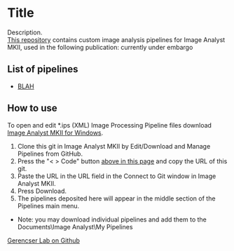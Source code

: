 # Title
Description.  
[This repository](https://github.com/gerencserlab/IATemplate/) contains custom image analysis pipelines for Image Analyst MKII, used in the following publication: currently under embargo    

## List of pipelines
* [BLAH](blah.md)

## How to use
To open and edit *.ips (XML) Image Processing Pipeline files download [Image Analyst MKII for Windows](https://www.imageanalyst.net/downloads/?item=recent/imageanalystMKII64.msi).
1. Clone this git in Image Analyst MKII by Edit/Download and Manage Pipelines from GitHub. 
2. Press the "< > Code" button [above in this page](https://github.com/gerencserlab/IATemplate/) and copy the URL of this git.
3. Paste the URL in the URL field in the Connect to Git window in Image Analyst MKII.
4. Press Download.
5. The pipelines deposited here will appear in the middle section of the Pipelines main menu.
* Note: you may download individual pipelines and add them to the Documents\Image Analyst\My Pipelines

[Gerencser Lab on Github](https://github.com/gerencserlab)
